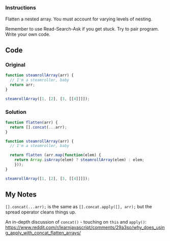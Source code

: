 # 

### Instructions

Flatten a nested array. You must account for varying levels of nesting.

Remember to use Read-Search-Ask if you get stuck. Try to pair program. Write your own code.

## Code

### Original

```javascript
function steamrollArray(arr) {
  // I'm a steamroller, baby
  return arr;
}

steamrollArray([1, [2], [3, [[4]]]]);
```

### Solution

```javascript
function flatten(arr) {
  return [].concat(...arr);
}

function steamrollArray(arr) {
  // I'm a steamroller, baby

  return flatten (arr.map(function(elem) {
    return Array.isArray(elem) ? steamrollArray(elem) : elem;
    }));
}

steamrollArray([1, [2], [3, [[4]]]]);
```

## My Notes

`[].concat(...arr);` is the same as `[].concat.apply([], arr);` but the spread operator cleans things up.

An in-depth discussion of `concat()` - touching on `this` and `apply()`: https://www.reddit.com/r/learnjavascript/comments/29a3so/why_does_using_apply_with_concat_flatten_arrays/

